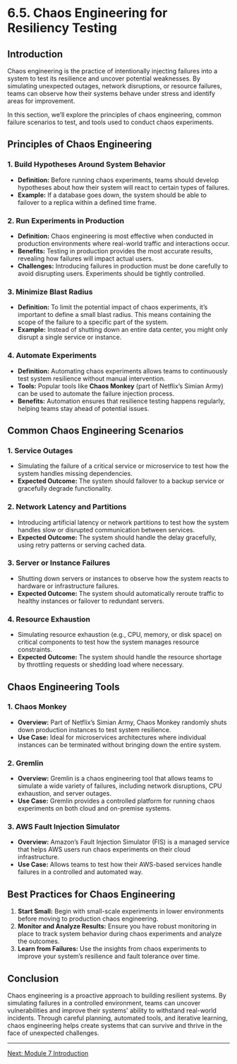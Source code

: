 # 6.5. Chaos Engineering for Resiliency Testing

## Introduction

Chaos engineering is the practice of intentionally injecting failures into a system to test its resilience and uncover potential weaknesses. By simulating unexpected outages, network disruptions, or resource failures, teams can observe how their systems behave under stress and identify areas for improvement.

In this section, we’ll explore the principles of chaos engineering, common failure scenarios to test, and tools used to conduct chaos experiments.

## Principles of Chaos Engineering

### 1. **Build Hypotheses Around System Behavior**
- **Definition:** Before running chaos experiments, teams should develop hypotheses about how their system will react to certain types of failures.
- **Example:** If a database goes down, the system should be able to failover to a replica within a defined time frame.

### 2. **Run Experiments in Production**
- **Definition:** Chaos engineering is most effective when conducted in production environments where real-world traffic and interactions occur.
- **Benefits:** Testing in production provides the most accurate results, revealing how failures will impact actual users.
- **Challenges:** Introducing failures in production must be done carefully to avoid disrupting users. Experiments should be tightly controlled.

### 3. **Minimize Blast Radius**
- **Definition:** To limit the potential impact of chaos experiments, it’s important to define a small blast radius. This means containing the scope of the failure to a specific part of the system.
- **Example:** Instead of shutting down an entire data center, you might only disrupt a single service or instance.

### 4. **Automate Experiments**
- **Definition:** Automating chaos experiments allows teams to continuously test system resilience without manual intervention.
- **Tools:** Popular tools like **Chaos Monkey** (part of Netflix’s Simian Army) can be used to automate the failure injection process.
- **Benefits:** Automation ensures that resilience testing happens regularly, helping teams stay ahead of potential issues.

## Common Chaos Engineering Scenarios

### 1. **Service Outages**
- Simulating the failure of a critical service or microservice to test how the system handles missing dependencies.
- **Expected Outcome:** The system should failover to a backup service or gracefully degrade functionality.

### 2. **Network Latency and Partitions**
- Introducing artificial latency or network partitions to test how the system handles slow or disrupted communication between services.
- **Expected Outcome:** The system should handle the delay gracefully, using retry patterns or serving cached data.

### 3. **Server or Instance Failures**
- Shutting down servers or instances to observe how the system reacts to hardware or infrastructure failures.
- **Expected Outcome:** The system should automatically reroute traffic to healthy instances or failover to redundant servers.

### 4. **Resource Exhaustion**
- Simulating resource exhaustion (e.g., CPU, memory, or disk space) on critical components to test how the system manages resource constraints.
- **Expected Outcome:** The system should handle the resource shortage by throttling requests or shedding load where necessary.

## Chaos Engineering Tools

### 1. **Chaos Monkey**
- **Overview:** Part of Netflix’s Simian Army, Chaos Monkey randomly shuts down production instances to test system resilience.
- **Use Case:** Ideal for microservices architectures where individual instances can be terminated without bringing down the entire system.

### 2. **Gremlin**
- **Overview:** Gremlin is a chaos engineering tool that allows teams to simulate a wide variety of failures, including network disruptions, CPU exhaustion, and server outages.
- **Use Case:** Gremlin provides a controlled platform for running chaos experiments on both cloud and on-premise systems.

### 3. **AWS Fault Injection Simulator**
- **Overview:** Amazon’s Fault Injection Simulator (FIS) is a managed service that helps AWS users run chaos experiments on their cloud infrastructure.
- **Use Case:** Allows teams to test how their AWS-based services handle failures in a controlled and automated way.

## Best Practices for Chaos Engineering

1. **Start Small:** Begin with small-scale experiments in lower environments before moving to production chaos engineering.
2. **Monitor and Analyze Results:** Ensure you have robust monitoring in place to track system behavior during chaos experiments and analyze the outcomes.
3. **Learn from Failures:** Use the insights from chaos experiments to improve your system’s resilience and fault tolerance over time.

## Conclusion

Chaos engineering is a proactive approach to building resilient systems. By simulating failures in a controlled environment, teams can uncover vulnerabilities and improve their systems' ability to withstand real-world incidents. Through careful planning, automated tools, and iterative learning, chaos engineering helps create systems that can survive and thrive in the face of unexpected challenges.

---

[Next: Module 7 Introduction](./module_7/module_7_intro.md)
